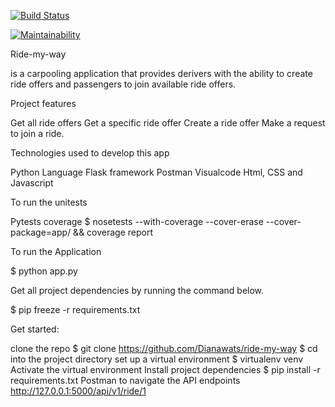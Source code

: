 
[![Build Status](https://travis-ci.org/Dianawats/ride-my-way.svg?branch=Apiv1)](https://travis-ci.org/Dianawats/ride-my-way) 

[![Maintainability](https://api.codeclimate.com/v1/badges/809627c07a98c069d4b2/maintainability)](https://codeclimate.com/github/Dianawats/ride-my-way/maintainability)

Ride-my-way

is a carpooling application that provides derivers with the ability to create ride offers and passengers to join available ride offers.

Project features

Get all ride offers
Get a specific ride offer
Create a ride offer
Make a request to join a ride.

Technologies used to develop this app

Python Language
Flask framework
Postman
Visualcode
Html, CSS and Javascript

To run the unitests

Pytests
coverage $ nosetests --with-coverage --cover-erase --cover-package=app/ && coverage report

To run the Application

$ python app.py

Get all project dependencies by running the command below.

$ pip freeze -r requirements.txt

Get started:

clone the repo $ git clone https://github.com/Dianawats/ride-my-way
$ cd into the project directory
set up a virtual environment $ virtualenv venv
Activate the virtual environment
Install project dependencies $ pip install -r requirements.txt
Postman to navigate the API endpoints  http://127.0.0.1:5000/api/v1/ride/1







